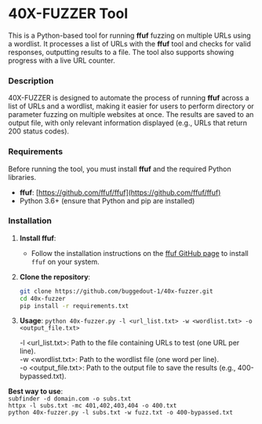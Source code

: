 # 40X-FUZZER Tool

This is a Python-based tool for running **ffuf** fuzzing on multiple URLs using a wordlist. It processes a list of URLs with the **ffuf** tool and checks for valid responses, outputting results to a file. The tool also supports showing progress with a live URL counter.

### Description

40X-FUZZER is designed to automate the process of running **ffuf** across a list of URLs and a wordlist, making it easier for users to perform directory or parameter fuzzing on multiple websites at once. The results are saved to an output file, with only relevant information displayed (e.g., URLs that return 200 status codes).

### Requirements

Before running the tool, you must install **ffuf** and the required Python libraries.

- **ffuf**: [https://github.com/ffuf/ffuf](https://github.com/ffuf/ffuf)
- Python 3.6+ (ensure that Python and pip are installed)

### Installation

1. **Install ffuf**:
   - Follow the installation instructions on the [ffuf GitHub page](https://github.com/ffuf/ffuf) to install `ffuf` on your system.

2. **Clone the repository**:
   ```bash
   git clone https://github.com/buggedout-1/40x-fuzzer.git
   cd 40x-fuzzer
   pip install -r requirements.txt

3. **Usage**:
   `python 40x-fuzzer.py -l <url_list.txt> -w <wordlist.txt> -o <output_file.txt>`

   -l <url_list.txt>: Path to the file containing URLs to test (one URL per line).  
   -w <wordlist.txt>: Path to the wordlist file (one word per line).  
   -o <output_file.txt>: Path to the output file to save the results (e.g., 400-bypassed.txt).


**Best way to use**:  
`subfinder -d domain.com -o subs.txt`  
`httpx -l subs.txt -mc 401,402,403,404 -o 400.txt`  
`python 40x-fuzzer.py -l subs.txt -w fuzz.txt -o 400-bypassed.txt`
